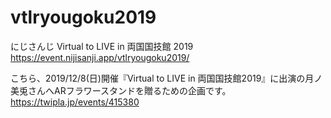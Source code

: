 # vtlryougoku2019

にじさんじ Virtual to LIVE in 両国国技館 2019
https://event.nijisanji.app/vtlryougoku2019/

こちら、2019/12/8(日)開催『Virtual to LIVE in 両国国技館2019』に出演の月ノ美兎さんへARフラワースタンドを贈るための企画です。
https://twipla.jp/events/415380
